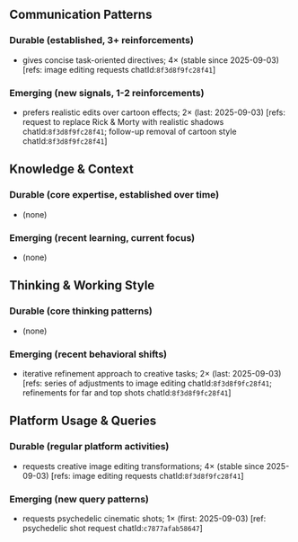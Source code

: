 ## Communication Patterns
### Durable (established, 3+ reinforcements)
- gives concise task-oriented directives; 4× (stable since 2025-09-03) [refs: image editing requests chatId:`8f3d8f9fc28f41`]

### Emerging (new signals, 1-2 reinforcements)
- prefers realistic edits over cartoon effects; 2× (last: 2025-09-03) [refs: request to replace Rick & Morty with realistic shadows chatId:`8f3d8f9fc28f41`; follow-up removal of cartoon style chatId:`8f3d8f9fc28f41`]

## Knowledge & Context
### Durable (core expertise, established over time)
- (none)

### Emerging (recent learning, current focus)
- (none)

## Thinking & Working Style
### Durable (core thinking patterns)
- (none)

### Emerging (recent behavioral shifts)
- iterative refinement approach to creative tasks; 2× (last: 2025-09-03) [refs: series of adjustments to image editing chatId:`8f3d8f9fc28f41`; refinements for far and top shots chatId:`8f3d8f9fc28f41`]

## Platform Usage & Queries
### Durable (regular platform activities)
- requests creative image editing transformations; 4× (stable since 2025-09-03) [refs: image editing requests chatId:`8f3d8f9fc28f41`]

### Emerging (new query patterns)
- requests psychedelic cinematic shots; 1× (first: 2025-09-03) [ref: psychedelic shot request chatId:`c7877afab58647`]
